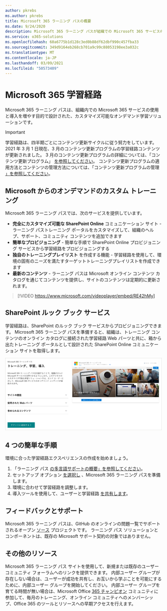 ```yaml
---
author: pkrebs
ms.author: pkrebs
title: Microsoft 365 ラーニング パスの概要
ms.date: 9/24/2020
description: Microsoft 365 ラーニング パスが組織での Microsoft 365 サービスの使用と導入を加速する方法について説明します。 学習経路には、カスタム SharePoint Online Web パーツと、Microsoft 365 テナントに簡単にプロビジョニングできる最新の SharePoint Online コミュニケーション トレーニング サイトが含まれます。
ms.service: o365-solutions
ms.openlocfilehash: 60a6775b1d128c3ed0b88df62dbf990c457fba33
ms.sourcegitcommit: 349d9164eb268cb701a9c99c88053198ee3a032c
ms.translationtype: MT
ms.contentlocale: ja-JP
ms.lasthandoff: 03/09/2021
ms.locfileid: "50573409"
---
```

# <a name="microsoft-365-learning-pathways"></a>Microsoft 365 学習経路 
Microsoft 365 ラーニング パスは、組織内での Microsoft 365 サービスの使用と導入を増やす目的で設計された、カスタマイズ可能なオンデマンド学習ソリューションです。    

> [!IMPORTANT]
> 学習経路は、四半期ごとにコンテンツ更新サイクルに従う努力をしています。 2021 年 3 月 1 日現在、3 月のコンテンツ更新プログラムの学習経路コンテンツが更新されました。 3 月のコンテンツ更新プログラムの詳細については、「コンテンツ更新プログラム」 [を参照してください](custom_contentupdates.md)。 コンテンツ更新プログラムの適用方法とコンテンツの管理方法については、「コンテンツ更新プログラムの管理 [」を参照してください](custom_contentupdatesmanage.md)。  

## <a name="on-demand-custom-training-from-microsoft"></a>Microsoft からのオンデマンドのカスタム トレーニング

Microsoft 365 ラーニング パスでは、次のサービスを提供しています。

- **完全にカスタマイズ可能な SharePoint Online** コミュニケーション サイト - ラーニング パストレーニング ポータルをカスタマイズして、組織のヘルプ、サポート、コミュニティ コンテンツを追加できます
- **簡単なプロビジョニング** - 簡単な手順で SharePoint Online プロビジョニング サービスから学習経路をプロビジョニングする
- **独自のトレーニングプレイリスト** を作成する機能 - 学習経路を使用して、環境の固有のニーズを満たすターゲットトレーニングプレイリストを作成できます
- **最新のコンテンツ** - ラーニング パスは Microsoft オンライン コンテンツ カタログを通じてコンテンツを提供し、サイトのコンテンツは定期的に更新されます。

> [!VIDEO https://www.microsoft.com/videoplayer/embed/RE42hMy]

## <a name="sharepoint-look-book-service"></a>SharePoint ルック ブック サービス
学習経路は、SharePoint のルック ブック サービスからプロビジョニングできます。 Microsoft 365 ラーニング パスを準備すると、組織は、トレーニング コンテンツのオンライン カタログに接続された学習経路 Web パーツと共に、箱から出たトレーニング ポータルとして設計された SharePoint Online コミュニケーション サイトを取得します。 

![SharePoint のルック ブックのプロビジョニング ページ](media/cg-provision.png)

## <a name="4-easy-steps"></a>4 つの簡単な手順
環境に合った学習経路エクスペリエンスの作成を始めましょう。
1. 「ラーニング パス [の多言語サポートの概要」を参照してください](custom_overview_ml.md)。 
2. セットアップ オプション [を選択し](custom_setupoptions.md) 、Microsoft 365 ラーニング パスを準備します。  
3. 環境に合わせて学習経路を調整します。
4. 導入ツールを使用して、ユーザーと学習経路 [を共有します](driveadoption.md)。

## <a name="feedback-and-support"></a>フィードバックとサポート

Microsoft 365 ラーニング パスは、GitHub のオンラインの問題一覧でサポートされるオープン [ソース](https://aka.ms/CustomLearningHelp) プロジェクトです。 ラーニング パス ソリューションとコンポーネントは、既存の Microsoft サポート契約の対象ではありません。  

## <a name="additional-resources"></a>その他のリソース
Microsoft 365 ラーニング パス サイトを使用して、新規または既存のユーザー コミュニティ フォーラムへのリンクを提供できます。 内部ユーザー グループが存在しない場合は、ユーザーが成功を共有し、お互いから学ぶことを可能にするために、内部ユーザー グループを開始してください。  内部ユーザー グループを育てる時間が無い場合は、Microsoft Office [365 チャンピオン](https://aka.ms/O365Champions) コミュニティに参加して、毎月のトレーニング、オンライン コミュニティへのメンバーシップ、Office 365 のツールとリソースへの早期アクセスを行えます。